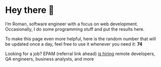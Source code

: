 # Hey there 👋

I’m Roman, software engineer with a focus on web development. Occasionally, I do
some programming stuff and put the results here.

To make this page even more helpful, here is the random number that will be
updated once a day, feel free to use it whenever you need it: **74**

Looking for a job? EPAM (referral link ahead) [is hiring](https://epa.ms/RomanGusev) remote developers,
QA engineers, business analysts, and more
